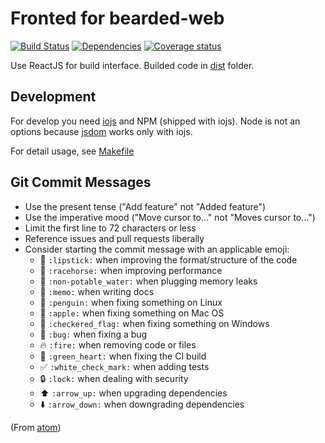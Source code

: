 # Fronted for bearded-web
[![Build Status](https://travis-ci.org/bearded-web/frontend.svg?branch=master)](https://travis-ci.org/bearded-web/frontend)
[![Dependencies](https://david-dm.org/bearded-web/frontend.svg)](https://david-dm.org/bearded-web/frontend)
[![Coverage status](http://codecov.io/github/bearded-web/frontend/coverage.svg?branch=master)](http://codecov.io/github/bearded-web/frontend?branch=master)

Use ReactJS for build interface.
Builded code in [dist](dist) folder.

## Development

For develop you need [iojs][iojs] and NPM (shipped with iojs).
Node is not an options because [jsdom][jsdom] works only with iojs.  

For detail usage, see [Makefile](Makefile)


[iojs]: https://iojs.org/en/index.html  "io.js"
[jsdom]: https://github.com/tmpvar/jsdom "jsdom"


## Git Commit Messages

* Use the present tense ("Add feature" not "Added feature")
* Use the imperative mood ("Move cursor to..." not "Moves cursor to...")
* Limit the first line to 72 characters or less
* Reference issues and pull requests liberally
* Consider starting the commit message with an applicable emoji:
    * :lipstick: `:lipstick:` when improving the format/structure of the code
    * :racehorse: `:racehorse:` when improving performance
    * :non-potable_water: `:non-potable_water:` when plugging memory leaks
    * :memo: `:memo:` when writing docs
    * :penguin: `:penguin:` when fixing something on Linux
    * :apple: `:apple:` when fixing something on Mac OS
    * :checkered_flag: `:checkered_flag:` when fixing something on Windows
    * :bug: `:bug:` when fixing a bug
    * :fire: `:fire:` when removing code or files
    * :green_heart: `:green_heart:` when fixing the CI build
    * :white_check_mark: `:white_check_mark:` when adding tests
    * :lock: `:lock:` when dealing with security
    * :arrow_up: `:arrow_up:` when upgrading dependencies
    * :arrow_down: `:arrow_down:` when downgrading dependencies

(From [atom](https://atom.io/docs/latest/contributing#git-commit-messages))
